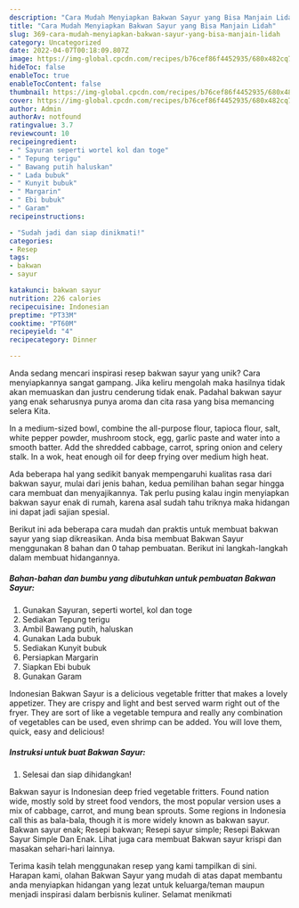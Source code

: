 ```yaml
---
description: "Cara Mudah Menyiapkan Bakwan Sayur yang Bisa Manjain Lidah"
title: "Cara Mudah Menyiapkan Bakwan Sayur yang Bisa Manjain Lidah"
slug: 369-cara-mudah-menyiapkan-bakwan-sayur-yang-bisa-manjain-lidah
category: Uncategorized
date: 2022-04-07T00:18:09.807Z
image: https://img-global.cpcdn.com/recipes/b76cef86f4452935/680x482cq70/bakwan-sayur-foto-resep-utama.jpg
hideToc: false
enableToc: true
enableTocContent: false
thumbnail: https://img-global.cpcdn.com/recipes/b76cef86f4452935/680x482cq70/bakwan-sayur-foto-resep-utama.jpg
cover: https://img-global.cpcdn.com/recipes/b76cef86f4452935/680x482cq70/bakwan-sayur-foto-resep-utama.jpg
author: Admin
authorAv: notfound
ratingvalue: 3.7
reviewcount: 10
recipeingredient:
- " Sayuran seperti wortel kol dan toge"
- " Tepung terigu"
- " Bawang putih haluskan"
- " Lada bubuk"
- " Kunyit bubuk"
- " Margarin"
- " Ebi bubuk"
- " Garam"
recipeinstructions:

- "Sudah jadi dan siap dinikmati!"
categories:
- Resep
tags:
- bakwan
- sayur

katakunci: bakwan sayur 
nutrition: 226 calories
recipecuisine: Indonesian
preptime: "PT33M"
cooktime: "PT60M"
recipeyield: "4"
recipecategory: Dinner

---
```





Anda sedang mencari inspirasi resep bakwan sayur yang unik? Cara menyiapkannya sangat gampang. Jika keliru mengolah maka hasilnya tidak akan memuaskan dan justru cenderung tidak enak. Padahal bakwan sayur yang enak seharusnya punya aroma dan cita rasa yang bisa memancing selera Kita.





In a medium-sized bowl, combine the all-purpose flour, tapioca flour, salt, white pepper powder, mushroom stock, egg, garlic paste and water into a smooth batter. Add the shredded cabbage, carrot, spring onion and celery stalk. In a wok, heat enough oil for deep frying over medium high heat.

Ada beberapa hal yang sedikit banyak mempengaruhi kualitas rasa dari bakwan sayur, mulai dari jenis bahan, kedua pemilihan bahan segar hingga cara membuat dan menyajikannya. Tak perlu pusing kalau ingin menyiapkan bakwan sayur enak di rumah, karena asal sudah tahu triknya maka hidangan ini dapat jadi sajian spesial.






Berikut ini ada beberapa cara mudah dan praktis untuk membuat bakwan sayur yang siap dikreasikan. Anda bisa membuat Bakwan Sayur menggunakan 8 bahan dan 0 tahap pembuatan. Berikut ini langkah-langkah dalam membuat hidangannya.

<!--inarticleads1-->

##### Bahan-bahan dan bumbu yang dibutuhkan untuk pembuatan Bakwan Sayur:

1. Gunakan  Sayuran, seperti wortel, kol dan toge
1. Sediakan  Tepung terigu
1. Ambil  Bawang putih, haluskan
1. Gunakan  Lada bubuk
1. Sediakan  Kunyit bubuk
1. Persiapkan  Margarin
1. Siapkan  Ebi bubuk
1. Gunakan  Garam


Indonesian Bakwan Sayur is a delicious vegetable fritter that makes a lovely appetizer. They are crispy and light and best served warm right out of the fryer. They are sort of like a vegetable tempura and really any combination of vegetables can be used, even shrimp can be added. You will love them, quick, easy and delicious! 

<!--inarticleads2-->

##### Instruksi untuk buat Bakwan Sayur:


1. Selesai dan siap dihidangkan!

Bakwan sayur is Indonesian deep fried vegetable fritters. Found nation wide, mostly sold by street food vendors, the most popular version uses a mix of cabbage, carrot, and mung bean sprouts. Some regions in Indonesia call this as bala-bala, though it is more widely known as bakwan sayur. Bakwan sayur enak; Resepi bakwan; Resepi sayur simple; Resepi Bakwan Sayur Simple Dan Enak. Lihat juga cara membuat Bakwan sayur krispi dan masakan sehari-hari lainnya. 

Terima kasih telah menggunakan resep yang kami tampilkan di sini. Harapan kami, olahan Bakwan Sayur yang mudah di atas dapat membantu anda menyiapkan hidangan yang lezat untuk keluarga/teman maupun menjadi inspirasi dalam berbisnis kuliner. Selamat menikmati
